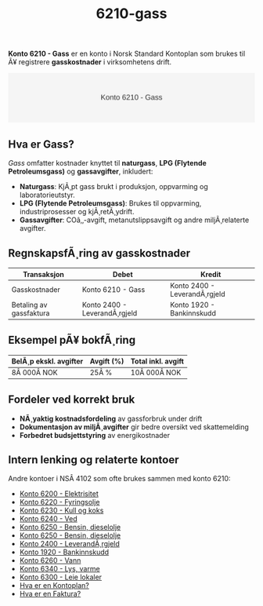 ﻿---
title: "6210-gass"
meta_title: "6210-gass"
meta_description: "**Konto 6210 - Gass** er en konto i Norsk Standard Kontoplan som brukes til Ã¥ registrere **gasskostnader** i virksomhetens drift."
slug: 6210-gass
type: blog
layout: pages/single
---

**Konto 6210 - Gass** er en konto i Norsk Standard Kontoplan som brukes til Ã¥ registrere **gasskostnader** i virksomhetens drift.

![Illustrasjon av konto 6210 Gass](6210-gass-image.svg)

## Hva er Gass?

*Gass* omfatter kostnader knyttet til **naturgass**, **LPG (Flytende Petroleumsgass)** og **gassavgifter**, inkludert:

* **Naturgass**: KjÃ¸pt gass brukt i produksjon, oppvarming og laboratorieutstyr.
* **LPG (Flytende Petroleumsgass)**: Brukes til oppvarming, industriprosesser og kjÃ¸retÃ¸ydrift.
* **Gassavgifter**: COâ‚‚-avgift, metanutslippsavgift og andre miljÃ¸relaterte avgifter.

## RegnskapsfÃ¸ring av gasskostnader

| Transaksjon             | Debet                 | Kredit                       |
|-------------------------|-----------------------|------------------------------|
| Gasskostnader           | Konto 6210 - Gass     | Konto 2400 - LeverandÃ¸rgjeld |
| Betaling av gassfaktura | Konto 2400 - LeverandÃ¸rgjeld | Konto 1920 - Bankinnskudd |

## Eksempel pÃ¥ bokfÃ¸ring

| BelÃ¸p ekskl. avgifter | Avgift (%) | Total inkl. avgift |
|-----------------------|------------|--------------------|
| 8Â 000Â NOK             | 25Â %       | 10Â 000Â NOK         |

## Fordeler ved korrekt bruk

* **NÃ¸yaktig kostnadsfordeling** av gassforbruk under drift
* **Dokumentasjon av miljÃ¸avgifter** gir bedre oversikt ved skattemelding
* **Forbedret budsjettstyring** av energikostnader

## Intern lenking og relaterte kontoer

Andre kontoer i NSÂ 4102 som ofte brukes sammen med konto 6210:

* [Konto 6200 - Elektrisitet](/blogs/kontoplan/6200-elektrisitet "Konto 6200 - Elektrisitet")
* [Konto 6220 - Fyringsolje](/blogs/kontoplan/6220-fyringsolje "Konto 6220 - Fyringsolje")
* [Konto 6230 - Kull og koks](/blogs/kontoplan/6230-kull-koks "Konto 6230 - Kull og koks")
* [Konto 6240 - Ved](/blogs/kontoplan/6240-ved "Konto 6240 - Ved")
* [Konto 6250 - Bensin, dieselolje](/blogs/kontoplan/6250-bensin-dieselolje "Konto 6250 - Bensin, dieselolje")
* [Konto 6250 - Bensin, dieselolje](/blogs/kontoplan/6250-bensin-dieselolje "Konto 6250 - Bensin, dieselolje")
* [Konto 2400 - LeverandÃ¸rgjeld](/blogs/kontoplan/2400-leverandorgjeld "Konto 2400 - LeverandÃ¸rgjeld")
* [Konto 1920 - Bankinnskudd](/blogs/kontoplan/1920-bankinnskudd "Konto 1920 - Bankinnskudd")
* [Konto 6260 - Vann](/blogs/kontoplan/6260-vann "Konto 6260 - Vann")
* [Konto 6340 - Lys, varme](/blogs/kontoplan/6340-lys-varme "Konto 6340 - Lys, varme")
* [Konto 6300 - Leie lokaler](/blogs/kontoplan/6300-leie-lokaler "Konto 6300 - Leie lokaler")
* [Hva er en Kontoplan?](/blogs/regnskap/hva-er-kontoplan "Hva er en Kontoplan? Komplett Guide til Kontoplaner i Norsk Regnskap")
* [Hva er en Faktura?](/blogs/regnskap/hva-er-en-faktura "Hva er en Faktura? En Guide til Norske Fakturakrav")
